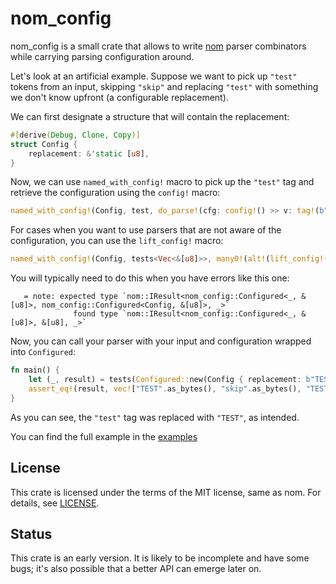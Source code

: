 # nom_config

nom_config is a small crate that allows to write [nom](https://github.com/Geal/nom) parser combinators while
carrying parsing configuration around.

Let's look at an artificial example. Suppose we want to pick up `"test"` tokens from an input, skipping
`"skip"` and replacing `"test"` with something we don't know upfront (a configurable replacement).
 
We can first designate a structure that will contain the replacement:

```rust
#[derive(Debug, Clone, Copy)]
struct Config {
    replacement: &'static [u8],
}

```

Now, we can use `named_with_config!` macro to pick up the `"test"` tag and retrieve the configuration using
the `config!` macro:

```rust
named_with_config!(Config, test, do_parse!(cfg: config!() >> v: tag!(b"test") >> ({cfg.replacement})));
```

For cases when you want to use parsers that are not aware of the configuration, you can use the
`lift_config!` macro:

```rust
named_with_config!(Config, tests<Vec<&[u8]>>, many0!(alt!(lift_config!(tag!("skip")) | test)));
```

You will typically need to do this when you have errors like this one:

```
   = note: expected type `nom::IResult<nom_config::Configured<_, &[u8]>, nom_config::Configured<Config, &[u8]>, _>`
              found type `nom::IResult<nom_config::Configured<_, &[u8]>, &[u8], _>`
```

Now, you can call your parser with your input and configuration wrapped into `Configured`: 

```rust
fn main() {
    let (_, result) = tests(Configured::new(Config { replacement: b"TEST" }, b"testskiptest")).unwrap();
    assert_eq!(result, vec!["TEST".as_bytes(), "skip".as_bytes(), "TEST".as_bytes()]);
}
```

As you can see, the `"test"` tag was replaced with `"TEST"`, as intended.

You can find the full example in the [examples](examples/replace.rs)

## License

This crate is licensed under the terms of the MIT license, same as nom. For details, see [LICENSE](LICENSE).

## Status

This crate is an early version. It is likely to be incomplete and have some bugs; it's also possible that a better
API can emerge later on.
